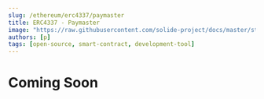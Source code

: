 ```yaml
---
slug: /ethereum/erc4337/paymaster
title: ERC4337 - Paymaster
image: "https://raw.githubusercontent.com/solide-project/docs/master/static/img/blog/ethereum-entry-point.png"
authors: [p]
tags: [open-source, smart-contract, development-tool]
---
```


# Coming Soon
